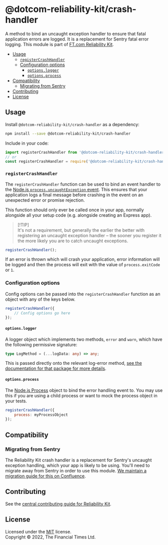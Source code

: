 
# @dotcom-reliability-kit/crash-handler

A method to bind an uncaught exception handler to ensure that fatal application errors are logged. It is a replacement for Sentry fatal error logging. This module is part of [FT.com Reliability Kit](https://github.com/Financial-Times/dotcom-reliability-kit#readme).

* [Usage](#usage)
  * [`registerCrashHandler`](#registercrashhandler)
  * [Configuration options](#configuration-options)
    * [`options.logger`](#optionslogger)
    * [`options.process`](#optionsprocess)
* [Compatibility](#compatibility)
  * [Migrating from Sentry](#migrating-from-sentry)
* [Contributing](#contributing)
* [License](#license)


## Usage

Install `@dotcom-reliability-kit/crash-handler` as a dependency:

```bash
npm install --save @dotcom-reliability-kit/crash-handler
```

Include in your code:

```js
import registerCrashHandler from '@dotcom-reliability-kit/crash-handler';
// or
const registerCrashHandler = require('@dotcom-reliability-kit/crash-handler');
```

### `registerCrashHandler`

The `registerCrashHandler` function can be used to bind an event handler to the [Node.js `process.uncaughtException` event](https://nodejs.org/api/process.html#event-uncaughtexception). This ensures that your application logs a final message before crashing in the event on an unexpected error or promise rejection.

This function should only ever be called once in your app, normally alongside all your setup code (e.g. alongside creating an Express app).

> [!TIP]<br />
> It's not a requirement, but generally the earlier the better with registering an uncaught exception handler – the sooner you register it the more likely you are to catch uncaught exceptions.

```js
registerCrashHandler();
```

If an error is thrown which will crash your application, error information will be logged and then the process will exit with the value of `process.exitCode` or `1`.

### Configuration options

Config options can be passed into the `registerCrashHandler` function as an object with any of the keys below.

```js
registerCrashHandler({
    // Config options go here
});
```

#### `options.logger`

A logger object which implements two methods, `error` and `warn`, which have the following permissive signature:

```ts
type LogMethod = (...logData: any) => any;
```

This is passed directly onto the relevant log-error method, [see the documentation for that package for more details](../log-error/README.md#optionslogger).

#### `options.process`

The [Node.js Process](https://nodejs.org/api/process.html#process) object to bind the error handling event to. You may use this if you are using a child process or want to mock the process object in your tests.

```js
registerCrashHandler({
    process: myProcessObject
});
```


## Compatibility

### Migrating from Sentry

The Reliability Kit crash handler is a replacement for Sentry's uncaught exception handling, which your app is likely to be using. You'll need to migrate away from Sentry in order to use this module. [We maintain a migration guide for this on Confluence](https://financialtimes.atlassian.net/l/cp/eeTWSAxe).


## Contributing

See the [central contributing guide for Reliability Kit](https://github.com/Financial-Times/dotcom-reliability-kit/blob/main/docs/contributing.md).


## License

Licensed under the [MIT](https://github.com/Financial-Times/dotcom-reliability-kit/blob/main/LICENSE) license.<br/>
Copyright &copy; 2022, The Financial Times Ltd.
